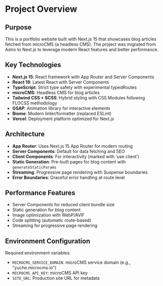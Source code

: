 # Project Overview

## Purpose
This is a portfolio website built with Next.js 15 that showcases blog articles fetched from microCMS (a headless CMS). The project was migrated from Astro to Next.js to leverage modern React features and better performance.

## Key Technologies
- **Next.js 15**: React framework with App Router and Server Components
- **React 19**: Latest React with Server Components
- **TypeScript**: Strict type safety with experimental typedRoutes
- **microCMS**: Headless CMS for blog articles
- **Tailwind CSS + SCSS**: Hybrid styling with CSS Modules following FLOCSS methodology
- **GSAP**: Animation library for interactive elements
- **Biome**: Modern linter/formatter (replaced ESLint)
- **Vercel**: Deployment platform optimized for Next.js

## Architecture
- **App Router**: Uses Next.js 15 App Router for modern routing
- **Server Components**: Default for data fetching and SEO
- **Client Components**: For interactivity (marked with 'use client')
- **Static Generation**: Pre-built pages for blog content with `generateStaticParams`
- **Streaming**: Progressive page rendering with Suspense boundaries
- **Error Boundaries**: Graceful error handling at route level

## Performance Features
- Server Components for reduced client bundle size
- Static generation for blog content
- Image optimization with WebP/AVIF
- Code splitting (automatic route-based)
- Streaming for progressive page rendering

## Environment Configuration
Required environment variables:
- `MICROCMS_SERVICE_DOMAIN`: microCMS service domain (e.g., "yuche.microcms.io")
- `MICROCMS_API_KEY`: microCMS API key
- `SITE_URL`: Production site URL for metadata
